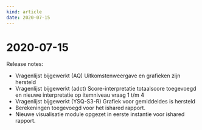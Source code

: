 ```yaml
---
kind: article
date: 2020-07-15
---
```


# 2020-07-15

Release notes: 
* Vragenlijst bijgewerkt (AQ) Uitkomstenweergave en grafieken zijn hersteld
* Vragenlijst bijgewerkt (adct) Score-interpretatie totaalscore toegevoegd en nieuwe interpretatie op itemniveau vraag 1 t/m 4
* Vragenlijst bijgewerkt (YSQ-S3-R) Grafiek voor gemiddeldes is hersteld
* Berekeningen toegevoegd voor het ishared rapport.
* Nieuwe visualisatie module opgezet in eerste instantie voor ishared rapport.
